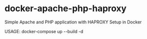 # docker-apache-php-haproxy

Simple Apache and PHP application with HAPROXY Setup in Docker

USAGE: docker-compose up --build -d 

